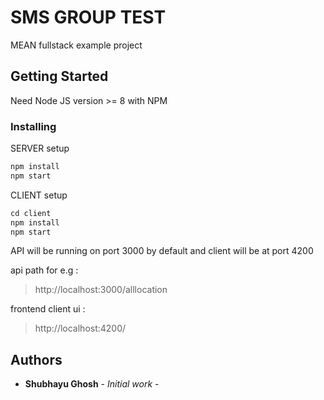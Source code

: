 # SMS GROUP TEST

MEAN fullstack example project 

## Getting Started

Need Node JS version >= 8 with NPM 


### Installing

SERVER setup
```javascript
npm install
npm start

```
CLIENT setup

```javascript
cd client
npm install
npm start
```

API will be running on port 3000 by default
and client will be at port 4200

api path for e.g : 
> http://localhost:3000/alllocation

frontend client ui : 
> http://localhost:4200/ 


## Authors

* **Shubhayu Ghosh** - *Initial work* - 
